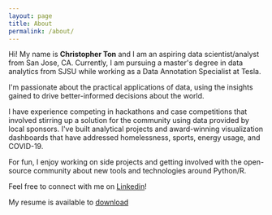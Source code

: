 ```yaml
---
layout: page
title: About
permalink: /about/
---
```


Hi! My name is **Christopher Ton** and I am an aspiring data scientist/analyst from San Jose, CA. Currently, I am pursuing a master's degree in data analytics from SJSU while working as a Data Annotation Specialist at Tesla.

I'm passionate about the practical applications of data, using the insights gained to drive better-informed decisions about the world. 

I have experience competing in hackathons and case competitions that involved stirring up a solution for the community using data provided by local sponsors. I've built analytical projects and award-winning visualization dashboards that have addressed homelessness, sports, energy usage, and COVID-19.

For fun, I enjoy working on side projects and getting involved with the open-source community about new tools and technologies around Python/R. 

Feel free to connect with me on [Linkedin](https://www.linkedin.com/in/chriztopherton/)!

My resume is available to [download](https://github.com/chriztopherton/chriztopherton.github.io/raw/master/assets/Christopher_Ton_Resume.pdf)
